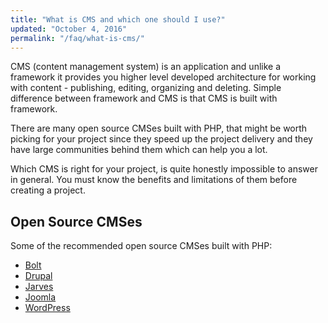 ```yaml
---
title: "What is CMS and which one should I use?"
updated: "October 4, 2016"
permalink: "/faq/what-is-cms/"
---
```


CMS (content management system) is an application and unlike a framework it
provides you higher level developed architecture for working with content -
publishing, editing, organizing and deleting. Simple difference between framework
and CMS is that CMS is built with framework.

There are many open source CMSes built with PHP, that might be worth picking for
your project since they speed up the project delivery and they have large
communities behind them which can help you a lot.

Which CMS is right for your project, is quite honestly impossible to answer in
general. You must know the benefits and limitations of them before creating a
project.

## Open Source CMSes

Some of the recommended open source CMSes built with PHP:

* [Bolt](https://bolt.cm/)
* [Drupal](https://www.drupal.org/)
* [Jarves](http://jarves.io/)
* [Joomla](https://www.joomla.org/)
* [WordPress](https://wordpress.org/)
